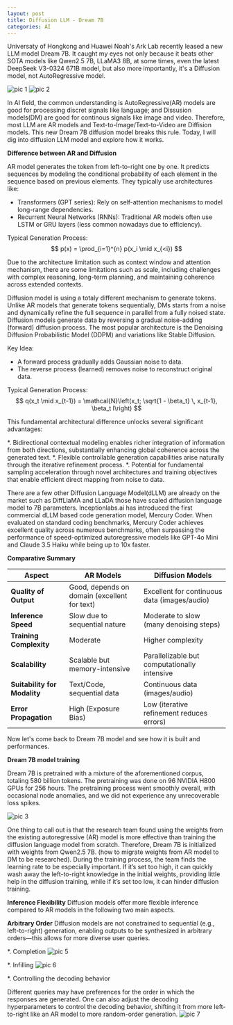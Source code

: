 ```yaml
---
layout: post
title: Diffusion LLM - Dream 7B
categories: AI
---
```


Universaty of Hongkong and Huawei Noah's Ark Lab recently leased a new LLM model Dream 7B. It caught my eyes not only because it beats other SOTA models like Qwen2.5 7B, LLaMA3 8B, at some times, even the latest DeepSeek V3-0324 671B model, but also more importantly, it's a Diffusion model, not AutoRegressive model.

![pic 1](/images/Diffusion-LLM-pic1.png "pic 1")
![pic 2](/images/Diffusion-LLM-pic2.png "pic 2")

In AI field, the common understanding is AutoRegressive(AR) models are good for processing discret signals like language; and Dissusion models(DM) are good for continous signals like image and video. Therefore, most LLM are AR models and Text-to-Image/Text-to-Video are Diffision models. This new Dream 7B diffusion model breaks this rule. Today, I will dig into diffusion LLM model and explore how it works.

**Difference between AR and Diffusion**

AR model generates the token from left-to-right one by one. It predicts sequences by modeling the conditional probability of each element in the sequence based on previous elements. They typically use architectures like:

* Transformers (GPT series): Rely on self-attention mechanisms to model long-range dependencies.
* Recurrent Neural Networks (RNNs): Traditional AR models often use LSTM or GRU layers (less common nowadays due to efficiency).

Typical Generation Process:
$$
p(x) = \prod_{i=1}^{n} p(x_i \mid x_{<i})
$$

Due to the architecture limitation such as context window and attention mechanism, there are some limitations such as scale, including challenges with complex reasoning, long-term planning, and maintaining coherence across extended contexts.

Diffusion model is using a totaly different mechanism to generate tokens. Unlike AR models that generate tokens sequentially, DMs starts from a noise and dynamically refine the full sequence in parallel from a fully noised state. Diffusion models generate data by reversing a gradual noise-adding (forward) diffusion process. The most popular architecture is the Denoising Diffusion Probabilistic Model (DDPM) and variations like Stable Diffusion.

Key Idea:

* A forward process gradually adds Gaussian noise to data.
* The reverse process (learned) removes noise to reconstruct original data.

Typical Generation Process:
$$
q(x_t \mid x_{t-1}) = \mathcal{N}\left(x_t; \sqrt{1 - \beta_t} \, x_{t-1}, \beta_t I\right)
$$

This fundamental architectural difference unlocks several significant advantages:

*. Bidirectional contextual modeling enables richer integration of information from both directions, substantially enhancing global coherence across the generated text.
*. Flexible controllable generation capabilities arise naturally through the iterative refinement process.
*. Potential for fundamental sampling acceleration through novel architectures and training objectives that enable efficient direct mapping from noise to data.

There are a few other Diffusion Language Model(dLLM) are already on the market such as DiffLlaMA and LLaDA those have scaled diffusion language model to 7B parameters. Inceptionlabs.ai has introduced the first commercial dLLM based code generation model, Mercury Coder. When evaluated on standard coding benchmarks, Mercury Coder achieves excellent quality across numerous benchmarks, often surpassing the performance of speed-optimized autoregressive models like GPT-4o Mini and Claude 3.5 Haiku while being up to 10x faster.

**Comparative Summary**

| Aspect                  | AR Models                             | Diffusion Models                              |
|-------------------------|---------------------------------------|-----------------------------------------------|
| **Quality of Output**   | Good, depends on domain (excellent for text) | Excellent for continuous data (images/audio)  |
| **Inference Speed**     | Slow due to sequential nature         | Moderate to slow (many denoising steps)       |
| **Training Complexity** | Moderate                              | Higher complexity                             |
| **Scalability**         | Scalable but memory-intensive         | Parallelizable but computationally intensive  |
| **Suitability for Modality** | Text/Code, sequential data           | Continuous data (images/audio)                |
| **Error Propagation**   | High (Exposure Bias)                  | Low (iterative refinement reduces errors)     |

Now let's come back to Dream 7B model and see how it is built and performances.

**Dream 7B model training**

Dream 7B is pretrained with a mixture of the aforementioned corpus, totaling 580 billion tokens. The pretraining was done on 96 NVIDIA H800 GPUs for 256 hours. The pretraining process went smoothly overall, with occasional node anomalies, and we did not experience any unrecoverable loss spikes.

![pic 3](/images/Diffusion-LLM-pic3.png "pic 3")

One thing to call out is that the research team found using the weights from the existing autoregressive (AR) model is more effective than training the diffusion language model from scratch. Therefore, Dream 7B is initialized with weights from Qwen2.5 7B. (how to migrate weights from AR model to DM to be researched). During the training process, the team finds the learning rate to be especially important. If it’s set too high, it can quickly wash away the left-to-right knowledge in the initial weights, providing little help in the diffusion training, while if it’s set too low, it can hinder diffusion training.

**Inference Flexibility**
Diffusion models offer more flexible inference compared to AR models in the following two main aspects.

**Arbitrary Order**
Diffusion models are not constrained to sequential (e.g., left-to-right) generation, enabling outputs to be synthesized in arbitrary orders—this allows for more diverse user queries.

*. Completion
![pic 5](/images/Diffusion-LLM-pic5.gif "pic 5")

*. Infilling
![pic 6](/images/Diffusion-LLM-pic6.gif "pic 6")


*. Controlling the decoding behavior

Different queries may have preferences for the order in which the responses are generated. One can also adjust the decoding hyperparameters to control the decoding behavior, shifting it from more left-to-right like an AR model to more random-order generation.
![pic 7](/images/Diffusion-LLM-pic7.gif "pic 7")
